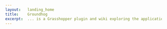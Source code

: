 ```yaml
---
layout:   landing_home
title:    Groundhog
excerpt:  ... is a Grasshopper plugin and wiki exploring the applications of computational design in landscape architecture.
---
```

